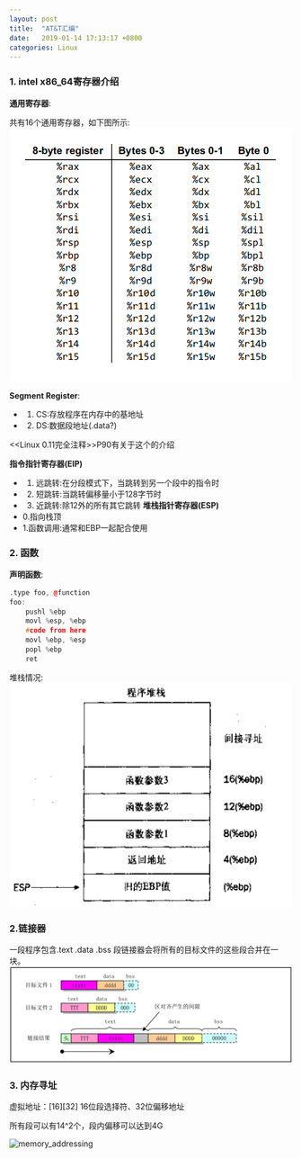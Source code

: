 ```yaml
---
layout: post
title:  "AT&T汇编"
date:   2019-01-14 17:13:17 +0800
categories: Linux
---
```


### 1. intel x86_64寄存器介绍
**通用寄存器**:

共有16个通用寄存器，如下图所示:
![generalRegister](../material/X86_64ASSEMBLY/general_register.png)

**Segment Register**:
* 1. CS:存放程序在内存中的基地址
* 2. DS:数据段地址(.data?)

<<Linux 0.11完全注释>>P90有关于这个的介绍

**指令指针寄存器(EIP)**
* 1. 远跳转:在分段模式下，当跳转到另一个段中的指令时
* 2. 短跳转:当跳转偏移量小于128字节时
* 3. 近跳转:除12外的所有其它跳转
**堆栈指针寄存器(ESP)**
* 0.指向栈顶
* 1.函数调用:通常和EBP一起配合使用

### 2. 函数
**声明函数**:
```c++
.type foo, @function
foo:
    pushl %ebp
    movl %esp, %ebp
    #code from here
    movl %ebp, %esp
    popl %ebp
    ret
```
堆栈情况:
![stackOverview](../material/X86_64ASSEMBLY/stack_overview.png)
### 2.链接器
一段程序包含.text .data .bss 段链接器会将所有的目标文件的这些段合并在一块。
![ldOverview](../material/X86_64ASSEMBLY/link_object.png)
### 3. 内存寻址
虚拟地址：[16][32] 16位段选择符、32位偏移地址

所有段可以有14^2个，段内偏移可以达到4G

![memory_addressing](../material/X86_64ASSEMBLY/memeory_addressing.png)

